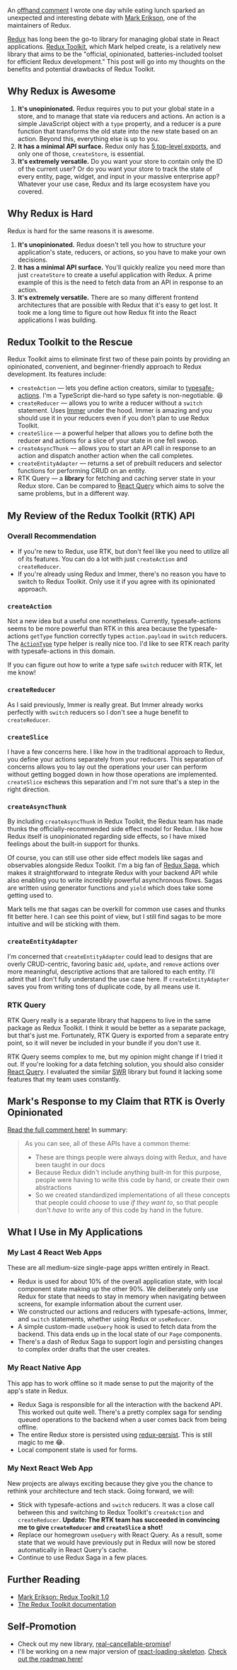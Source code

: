 An [offhand comment](https://dev.to/srmagura/comment/1idl8) I wrote one day while eating lunch sparked an unexpected and interesting debate with [Mark Erikson](https://twitter.com/acemarke), one of the maintainers of Redux.

[Redux](https://redux.js.org/) has long been the go-to library for managing global state in React applications. [Redux Toolkit](https://redux-toolkit.js.org/), which Mark helped create, is a relatively new library that aims to be the "official, opinionated, batteries-included toolset for efficient Redux development." This post will go into my thoughts on the benefits and potential drawbacks of Redux Toolkit.

## Why Redux is Awesome

1. **It's unopinionated.** Redux requires you to put your global state in a store, and to manage that state via reducers and actions. An action is a simple JavaScript object with a `type` property, and a reducer is a pure function that transforms the old state into the new state based on an action. Beyond this, everything else is up to you.
2. **It has a minimal API surface.** Redux only has [5 top-level exports](https://redux.js.org/api/api-reference), and only one of those, `createStore`, is essential.
3. **It's extremely versatile.** Do you want your store to contain only the ID of the current user? Or do you want your store to track the state of every entity, page, widget, and input in your massive enterprise app? Whatever your use case, Redux and its large ecosystem have you covered.

## Why Redux is Hard

Redux is hard for the same reasons it is awesome.

1. **It's unopinionated.** Redux doesn't tell you how to structure your application's state, reducers, or actions, so you have to make your own decisions.
2. **It has a minimal API surface.** You'll quickly realize you need more than just `createStore` to create a useful application with Redux. A prime example of this is the need to fetch data from an API in response to an action.
3. **It's extremely versatile.** There are so many different frontend architectures that are possible with Redux that it's easy to get lost. It took me a long time to figure out how Redux fit into the React applications I was building.

## Redux Toolkit to the Rescue

Redux Toolkit aims to eliminate first two of these pain points by providing an opinionated, convenient, and beginner-friendly approach to Redux development. Its features include:

- `createAction` — lets you define action creators, similar to [typesafe-actions](https://github.com/piotrwitek/typesafe-actions). I'm a TypeScript die-hard so type safety is non-negotiable. 😆
- `createReducer` — allows you to write a reducer without a `switch` statement. Uses [Immer](https://immerjs.github.io/immer/) under the hood. Immer is amazing and you should use it in your reducers even if you don't plan to use Redux Toolkit.
- `createSlice` — a powerful helper that allows you to define both the reducer and actions for a slice of your state in one fell swoop.
- `createAsyncThunk` — allows you to start an API call in response to an action and dispatch another action when the call completes.
- `createEntityAdapter` — returns a set of prebuilt reducers and selector functions for performing CRUD on an entity.
- RTK Query — a **library** for fetching and caching server state in your Redux store. Can be compared to [React Query](https://react-query.tanstack.com/) which aims to solve the same problems, but in a different way.

## My Review of the Redux Toolkit (RTK) API

### Overall Recommendation

- If you're new to Redux, use RTK, but don't feel like you need to utilize all of its features. You can do a lot with just `createAction` and `createReducer`.
- If you're already using Redux and Immer, there's no reason you have to switch to Redux Toolkit. Only use it if you agree with its opinionated approach.

### `createAction`

Not a new idea but a useful one nonetheless. Currently, typesafe-actions seems to be more powerful than RTK in this area because the typesafe-actions `getType` function correctly types `action.payload` in `switch` reducers. The [`ActionType`](https://github.com/piotrwitek/typesafe-actions#actiontype) type helper is really nice too. I'd like to see RTK reach parity with typesafe-actions in this domain.

If you can figure out how to write a type safe `switch` reducer with RTK, let me know!

### `createReducer`

As I said previously, Immer is really great. But Immer already works perfectly with `switch` reducers so I don't see a huge benefit to `createReducer`.

### `createSlice`

I have a few concerns here. I like how in the traditional approach to Redux, you define your actions separately from your reducers. This separation of concerns allows you to lay out the operations your user can perform without getting bogged down in how those operations are implemented. `createSlice` eschews this separation and I'm not sure that's a step in the right direction.

### `createAsyncThunk`

By including `createAsyncThunk` in Redux Toolkit, the Redux team has made thunks the officially-recommended side effect model for Redux. I like how Redux itself is unopinionated regarding side effects, so I have mixed feelings about the built-in support for thunks.

Of course, you can still use other side effect models like sagas and observables alongside Redux Toolkit. I'm a big fan of [Redux Saga](https://redux-saga.js.org/), which makes it straightforward to integrate Redux with your backend API while also enabling you to write incredibly powerful asynchronous flows. Sagas are written using generator functions and `yield` which does take some getting used to.

Mark tells me that sagas can be overkill for common use cases and thunks fit better here. I can see this point of view, but I still find sagas to be more intuitive and will be sticking with them.

### `createEntityAdapter`

I'm concerned that `createEntityAdapter` could lead to designs that are overly CRUD-centric, favoring basic `add`, `update`, and `remove` actions over more meaningful, descriptive actions that are tailored to each entity. I'll admit that I don't fully understand the use case here. If `createEntityAdapter` saves you from writing tons of duplicate code, by all means use it.

### RTK Query

RTK Query really is a separate library that happens to live in the same package as Redux Toolkit. I think it would be better as a separate package, but that's just me. Fortunately, RTK Query is exported from a separate entry point, so it will never be included in your bundle if you don't use it.

RTK Query seems complex to me, but my opinion might change if I tried it out. If you're looking for a data fetching solution, you should also consider [React Query](https://react-query.tanstack.com/). I evaluated the similar [SWR](https://swr.vercel.app/) library but found it lacking some features that my team uses constantly.

## Mark's Response to my Claim that RTK is Overly Opinionated

[Read the full comment here!](https://dev.to/markerikson/comment/1ieni) In summary:

> As you can see, all of these APIs have a common theme:
>
> - These are things people were always doing with Redux, and have been taught in our docs
> - Because Redux didn't include anything built-in for this purpose, people were having to write this code by hand, or create their own abstractions
> - So we created standardized implementations of all these concepts that people could _choose_ to use _if they want to_, so that people don't _have_ to write any of this code by hand in the future.

## What I Use in My Applications

### My Last 4 React Web Apps

These are all medium-size single-page apps written entirely in React.

- Redux is used for about 10% of the overall application state, with local component state making up the other 90%. We deliberately only use Redux for state that needs to stay in memory when navigating between screens, for example information about the current user.
- We constructed our actions and reducers with typesafe-actions, Immer, and `switch` statements, whether using Redux or `useReducer`.
- A simple custom-made `useQuery` hook is used to fetch data from the backend. This data ends up in the local state of our `Page` components.
- There's a dash of Redux Saga to support login and persisting changes to complex order drafts that the user creates.

### My React Native App

This app has to work offline so it made sense to put the majority of the app's state in Redux.

- Redux Saga is responsible for all the interaction with the backend API. This worked out quite well. There's a pretty complex saga for sending queued operations to the backend when a user comes back from being offline.
- The entire Redux store is persisted using [redux-persist](https://www.npmjs.com/package/redux-persist). This is still magic to me 😂.
- Local component state is used for forms.

### My Next React Web App

New projects are always exciting because they give you the chance to rethink your architecture and tech stack. Going forward, we will:

- Stick with typesafe-actions and `switch` reducers. It was a close call between this and switching to Redux Toolkit's `createAction` and `createReducer`. **Update: The RTK team has succeeded in convincing me to give `createReducer` and `createSlice` a shot!**
- Replace our homegrown `useQuery` with React Query. As a result, some state that we would have previously put in Redux will now be stored automatically in React Query's cache.
- Continue to use Redux Saga in a few places.

## Further Reading

- [Mark Erikson: Redux Toolkit 1.0](https://blog.isquaredsoftware.com/2019/10/redux-starter-kit-1.0/)
- [The Redux Toolkit documentation](https://redux-toolkit.js.org/)

## Self-Promotion

- Check out my new library, [real-cancellable-promise](https://dev.to/srmagura/announcing-real-cancellable-promise-gkd)!
- I'll be working on a new major version of [react-loading-skeleton](https://github.com/dvtng/react-loading-skeleton). [Check out the roadmap here!](https://github.com/dvtng/react-loading-skeleton/issues/106)
